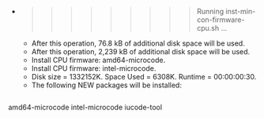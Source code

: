 * >>>>>>>>> Running inst-min-con-firmware-cpu.sh ...
  * After this operation, 76.8 kB of additional disk space will be used.
  * After this operation, 2,239 kB of additional disk space will be used.
  * Install CPU firmware: amd64-microcode.
  * Install CPU firmware: intel-microcode.
  * Disk size = 1332152K. Space Used = 6308K. Runtime = 00:00:00:30.
  * The following NEW packages will be installed:
  ```bash
amd64-microcode intel-microcode iucode-tool
  ```
